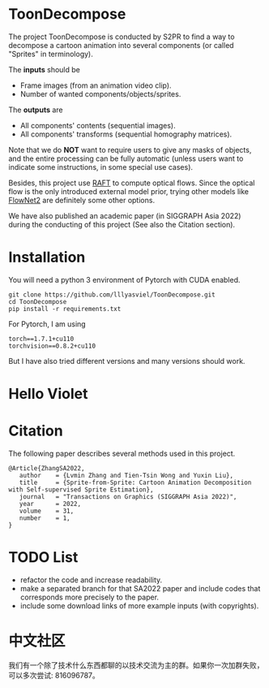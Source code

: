 # ToonDecompose

The project ToonDecompose is conducted by S2PR to find a way to decompose a cartoon animation into several components (or called "Sprites" in terminology). 

The **inputs** should be 

* Frame images (from an animation video clip).
* Number of wanted components/objects/sprites.

The **outputs** are

* All components' contents (sequential images).
* All components' transforms (sequential homography matrices).

Note that we do **NOT** want to require users to give any masks of objects, and the entire processing can be fully automatic (unless users want to indicate some instructions, in some special use cases).

Besides, this project use [RAFT](https://github.com/princeton-vl/RAFT) to compute optical flows. Since the optical flow is the only introduced external model prior, trying other models like [FlowNet2](https://github.com/NVIDIA/flownet2-pytorch) are definitely some other options.

We have also published an academic paper (in SIGGRAPH Asia 2022) during the conducting of this project (See also the Citation section).

# Installation

You will need a python 3 environment of Pytorch with CUDA enabled.

    git clone https://github.com/lllyasviel/ToonDecompose.git
    cd ToonDecompose
    pip install -r requirements.txt

For Pytorch, I am using

    torch==1.7.1+cu110
    torchvision==0.8.2+cu110

But I have also tried different versions and many versions should work.

# Hello Violet

# Citation

The following paper describes several methods used in this project. 

    @Article{ZhangSA2022,
       author    = {Lvmin Zhang and Tien-Tsin Wong and Yuxin Liu},
       title     = {Sprite-from-Sprite: Cartoon Animation Decomposition with Self-supervised Sprite Estimation},
       journal   = "Transactions on Graphics (SIGGRAPH Asia 2022)",
       year      = 2022,
       volume    = 31,
       number    = 1,
    }

# TODO List

* refactor the code and increase readability.
* make a separated branch for that SA2022 paper and include codes that corresponds more precisely to the paper.
* include some download links of more example inputs (with copyrights).

# 中文社区

我们有一个除了技术什么东西都聊的以技术交流为主的群。如果你一次加群失败，可以多次尝试: 816096787。

